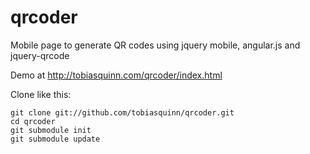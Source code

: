 qrcoder
=======

Mobile page to generate QR codes using jquery mobile, angular.js and jquery-qrcode

Demo at <http://tobiasquinn.com/qrcoder/index.html>

Clone like this:

    git clone git://github.com/tobiasquinn/qrcoder.git
    cd qrcoder
    git submodule init
    git submodule update
